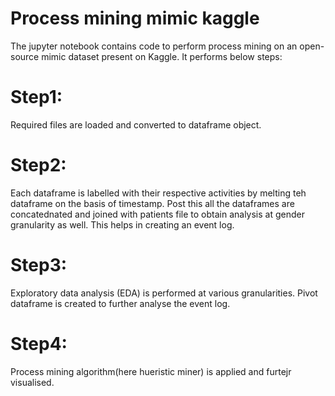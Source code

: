 # Process mining mimic kaggle
The jupyter notebook contains code to perform process mining on an open-source mimic dataset present on Kaggle.
It performs below steps:
# Step1: #
Required files are loaded and converted to dataframe object.
# Step2: #
Each dataframe is labelled with their respective activities by melting teh dataframe on the basis of timestamp. Post this all the dataframes are concatednated and joined with patients file to obtain analysis at gender granularity as well. This helps in creating an event log.
# Step3: # 
Exploratory data analysis (EDA) is performed at various granularities. Pivot dataframe is created to further analyse the event log.
# Step4: #
Process mining algorithm(here hueristic miner) is applied and furtejr visualised.

